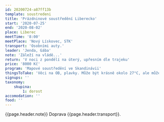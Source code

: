 ```yaml
---
id: 20200724-a87ff13b
template: soustredeni
title: 'Prázdninové soustředění Liberecko'
start: '2020-07-25'
end: '2020-08-02'
place: Liberec
meetTime: '8:00'
meetPlace: 'Nový Lískovec, STK'
transport: 'Osobními auty.'
leader: 'Jenda, Gába'
note: 'Záleží na vládě...'
return: 'V noci z pondělí na úterý, upřesním dle trajeku'
price: '8000 Kč'
program: 'Mapové soustředění ve Skandinávii'
thingsToTake: 'Věci na OB, plavky. Může být krásně okolo 27°C, ale může nám klidně celý týden pršet a být okolo 15°C, připravte se na to prosím.'
signups: ''
taxonomy:
    skupina:
        1: dorost
accomodation: ''
food: ''
---
```

{{page.header.note}}
 Doprava {{page.header.transport}}.
